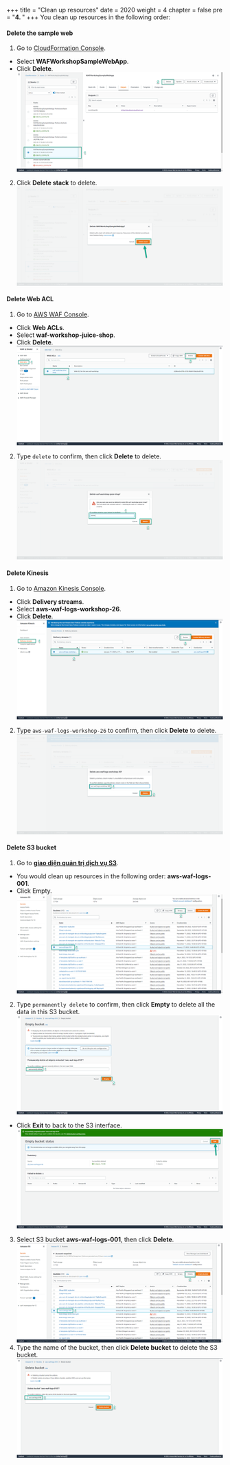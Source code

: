 +++
title = "Clean up resources"
date = 2020
weight = 4
chapter = false
pre = "<b>4. </b>"
+++
You clean up resources in the following order:

#### Delete the sample web
1. Go to [CloudFormation Console](https://console.aws.amazon.com/cloudformation/home).
* Select **WAFWorkshopSampleWebApp**.
* Click **Delete**.
![Delete the sample web app](/public/images/4-cleanupresource/cleanupresource-001.png?featherlight=false&width=90pc)
2. Click **Delete stack** to delete.
![Delete the sample web app](/public/images/4-cleanupresource/cleanupresource-002.png?featherlight=false&width=90pc)
#### Delete Web ACL
1. Go to [AWS WAF Console](https://console.aws.amazon.com/wafv2/homev2/start?region=global).
* Click **Web ACLs**.
* Select **waf-workshop-juice-shop**.
* Click **Delete**.
![Delete Web ACL](/public/images/4-cleanupresource/cleanupresource-003.png?featherlight=false&width=90pc)
2. Type ```delete``` to confirm, then click **Delete** to delete.
![Delete Web ACL](/public/images/4-cleanupresource/cleanupresource-004.png?featherlight=false&width=90pc)
#### Delete Kinesis
1. Go to [Amazon Kinesis Console](https://us-east-1.console.aws.amazon.com/kinesis/home?region=us-east-1#/home).
* Click **Delivery streams**.
* Select **aws-waf-logs-workshop-26**.
* Click **Delete**.
![Delete Kinesis](/public/images/4-cleanupresource/cleanupresource-005.png?featherlight=false&width=90pc)
2. Type ```aws-waf-logs-workshop-26``` to confirm, then click **Delete** to delete.
![Delete Kinesis](/public/images/4-cleanupresource/cleanupresource-006.png?featherlight=false&width=90pc)
#### Delete S3 bucket
1. Go to [**giao diện quản trị dịch vụ S3**](https://s3.console.aws.amazon.com/s3/).
* You would clean up resources in the following order: **aws-waf-logs-001**.
* Click Empty.
![Delete S3 bucket](/public/images/4-cleanupresource/cleanupresource-007.png?featherlight=false&width=90pc)
2. Type ```permanently delete``` to confirm, then click **Empty** to delete all the data in this S3 bucket.
![Delete S3 bucket](/public/images/4-cleanupresource/cleanupresource-008.png?featherlight=false&width=90pc)
* Click **Exit** to back to the S3 interface.
![Delete S3 bucket](/public/images/4-cleanupresource/cleanupresource-009.png?featherlight=false&width=90pc)
3. Select S3 bucket **aws-waf-logs-001**, then click **Delete**.
![Delete S3 bucket](/public/images/4-cleanupresource/cleanupresource-010.png?featherlight=false&width=90pc)
4. Type the name of the bucket, then click **Delete bucket** to delete the S3 bucket.
![Delete S3 bucket](/public/images/4-cleanupresource/cleanupresource-011.png?featherlight=false&width=90pc)